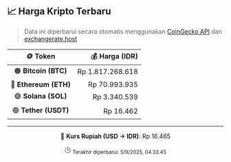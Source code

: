 

<!-- HARGA_KRIPTO -->
## 📈 Harga Kripto Terbaru

> Data ini diperbarui secara otomatis menggunakan [CoinGecko API](https://www.coingecko.com/) dan [exchangerate.host](https://exchangerate.host/)

<div align="center">

| 🪙 Token | 💰 Harga (IDR) |
|:------:|---------------:|
| 🟠 **Bitcoin (BTC)**   | Rp 1.817.268.618 |
| 🔵 **Ethereum (ETH)**  | Rp 70.993.935 |
| 🟣 **Solana (SOL)**    | Rp 3.340.539 |
| 🟢 **Tether (USDT)**   | Rp 16.462 |

---

💱 **Kurs Rupiah (USD → IDR)**: Rp 16.465

🕒 <sub>Terakhir diperbarui: 5/9/2025, 04.33.45</sub>

</div>
<!-- /HARGA_KRIPTO -->